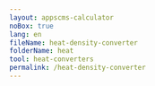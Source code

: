```yaml
---
layout: appscms-calculator
noBox: true
lang: en
fileName: heat-density-converter
folderName: heat
tool: heat-converters
permalink: /heat-density-converter
---
```


